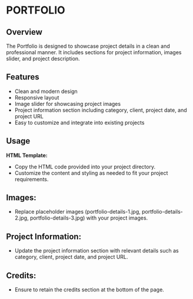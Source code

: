 # PORTFOLIO
## Overview
The Portfolio is designed to showcase project details in a clean and professional manner. It includes sections for project information, images slider, and project description.

## Features
- Clean and modern design
- Responsive layout
- Image slider for showcasing project images
- Project information section including category, client, project date, and project URL
- Easy to customize and integrate into existing projects

## Usage
**HTML Template:**

- Copy the HTML code provided into your project directory.
- Customize the content and styling as needed to fit your project requirements.

## Images:

- Replace placeholder images (portfolio-details-1.jpg, portfolio-details-2.jpg, portfolio-details-3.jpg) with your project images.

## Project Information:

- Update the project information section with relevant details such as category, client, project date, and project URL.

## Credits:

- Ensure to retain the credits section at the bottom of the page.
